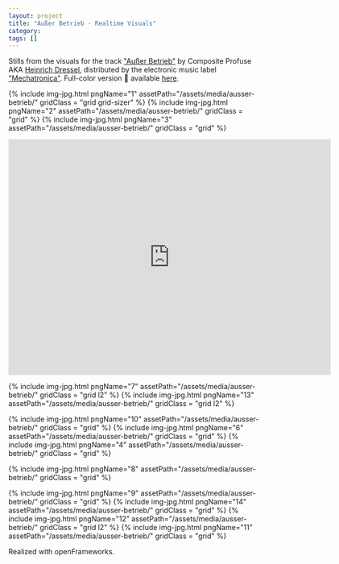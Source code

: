 ```yaml
---
layout: project
title: "Außer Betrieb - Realtime Visuals"
category: 
tags: []
---
```




<div class="content-container">
<div class="index-content">
<div class="grid-gutter"></div>
<div class = "grid l3">
Stills from the visuals for the track <a href="https://www.youtube.com/watch?v=c5Q3pBPQPnw">"Außer Betrieb"</a> by Composite Profuse AKA <a href="http://www.heinrichdressel.com/">Heinrich Dressel</a>, distributed by the electronic music label <a href="https://mechatronica.bandcamp.com/">"Mechatronica"</a>.
Full-color version 🌈 available <a href="https://vimeo.com/324155852">here</a>.
</div>

  {% include img-jpg.html pngName="1" assetPath="/assets/media/ausser-betrieb/" gridClass = "grid grid-sizer" %}
  {% include img-jpg.html pngName="2" assetPath="/assets/media/ausser-betrieb/" gridClass = "grid" %}
  {% include img-jpg.html pngName="3" assetPath="/assets/media/ausser-betrieb/" gridClass = "grid" %}

  <div class="grid l2">
    <div class="sixteen-nine">
      <iframe src="https://player.vimeo.com/video/323400533" width="640" height="468" frameborder="0" webkitallowfullscreen mozallowfullscreen allowfullscreen></iframe>
    </div>
  </div>

  {% include img-jpg.html pngName="7" assetPath="/assets/media/ausser-betrieb/" gridClass = "grid l2" %}
    {% include img-jpg.html pngName="13" assetPath="/assets/media/ausser-betrieb/" gridClass = "grid l2" %}

  {% include img-jpg.html pngName="10" assetPath="/assets/media/ausser-betrieb/" gridClass = "grid" %}
  {% include img-jpg.html pngName="6" assetPath="/assets/media/ausser-betrieb/" gridClass = "grid" %}
  {% include img-jpg.html pngName="4" assetPath="/assets/media/ausser-betrieb/" gridClass = "grid" %}

  {% include img-jpg.html pngName="8" assetPath="/assets/media/ausser-betrieb/" gridClass = "grid" %}

  {% include img-jpg.html pngName="9" assetPath="/assets/media/ausser-betrieb/" gridClass = "grid" %}
  {% include img-jpg.html pngName="14" assetPath="/assets/media/ausser-betrieb/" gridClass = "grid" %}
  {% include img-jpg.html pngName="12" assetPath="/assets/media/ausser-betrieb/" gridClass = "grid l2" %}
  {% include img-jpg.html pngName="11" assetPath="/assets/media/ausser-betrieb/" gridClass = "grid" %}

  <div class = "grid l3">
  Realized with openFrameworks. 
  </div>

</div>
</div>
